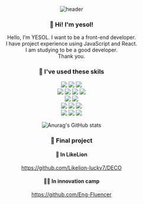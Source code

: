 <div align="center">

![header](https://capsule-render.vercel.app/api?type=transparent&color=auto&height=300&section=header&text=Welcome%20to%20my%20Github&fontSize=75&fontColor=748ffc&desc=Hello%20I'm%20Yesol&descAlignY=70&descSize=30)

### 👋 Hi! I'm yesol!
 <div>Hello, I'm YESOL. I want to be a front-end developer.</div>
 <div> I have project experience using JavaScript and React.</div>
 <div>I am studying to be a good developer.</div>
 <div>Thank you.</div>
 
### 🔵 I've used these skils

 <div>
   <img src="https://img.shields.io/badge/HTML5-E34F26?style=flat-square&logo=HTML5&logoColor=black"/>
  <img src="https://img.shields.io/badge/JavaScript-F7DF1E?style=flat-square&logo=JavaScript&logoColor=black"/>
   <img src="https://img.shields.io/badge/Visual Studio Code-007ACC?style=flat-square&logo=Visual Studio Code&logoColor=white"/>
   </div>
 <div>
<img src="https://img.shields.io/badge/React-61DAFB?style=flat-square&logo=React&logoColor=black"/>
      <img src="https://img.shields.io/badge/React Router-CA4245?style=flat-square&logo=React Router&logoColor=white"/>
  <img src="https://img.shields.io/badge/Redux-764ABC?style=flat-square&logo=Redux&logoColor=white"/>
      <img src="https://img.shields.io/badge/recoil-228be6?style=flat-square&logo=recoil&logoColor=white"/>
  </div>
  <div>
    <img src="https://img.shields.io/badge/Vite-646CFF?style=flat-square&logo=Vite&logoColor=white"/>
   <img src="https://img.shields.io/badge/Create React App-09D3AC?style=flat-square&logo=createreactapp&logoColor=white"/>
  </div>
  <div>
<img src="https://img.shields.io/badge/Axios-5A29E4?style=flat-square&logo=Axios&logoColor=white"/>
<img src="https://img.shields.io/badge/Sokcjs-black?style=flat-square&logo=Sokcjs&logoColor=white"/>
 <img src="https://img.shields.io/badge/Stomp-black?style=flat-square&logo=Stomp&logoColor=white"/>
   </div>
  
<img src="https://img.shields.io/badge/styled-components-DB7093?style=flat-square&logo=styled-components&logoColor=white"/>
   <img src="https://img.shields.io/badge/CSS Modules-white?style=flat-square&logo=CSS Modules&logoColor=000000">


<img src="https://img.shields.io/badge/Firebase-FFCA28?style=flat-square&logo=Firebase&logoColor=black"/>

 
 
 
![Anurag's GitHub stats](https://github-readme-stats.vercel.app/api?username=lulla-by&show_icons=true&theme=transparent)
  
 
 ### 🌟 Final project 
 #### 🦁 In LikeLion
 https://github.com/Likelion-lucky7/DECO

 
 #### 🚣‍♂️ In innovation camp
 https://github.com/Eng-Fluencer
  </div>
